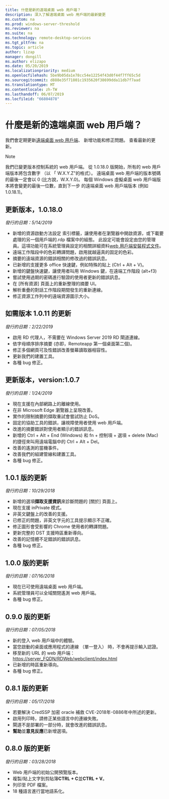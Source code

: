 ```yaml
---
title: 什麼是新的遠端桌面 web 用戶端？
description: 深入了解遠端桌面 web 用戶端的最新變更
ms.custom: na
ms.prod: windows-server-threshold
ms.reviewer: na
ms.suite: na
ms.technology: remote-desktop-services
ms.tgt_pltfrm: na
ms.topic: article
author: lizap
manager: dongill
ms.author: elizapo
ms.date: 05/20/2019
ms.localizationpriority: medium
ms.openlocfilehash: 5be9b05da1e78cc54e12254f43d0f44f7ff65c5d
ms.sourcegitcommit: d888e35f71801c1935620f38699dda11db7f7aad
ms.translationtype: MT
ms.contentlocale: zh-TW
ms.lasthandoff: 06/07/2019
ms.locfileid: "66804878"
---
```

# <a name="whats-new-for-the-remote-desktop-web-client"></a>什麼是新的遠端桌面 web 用戶端？

我們會定期更新[遠端桌面 web 用戶端](remote-desktop-web-client.md)、 新增功能和修正問題。 查看最新的更新。

> [!NOTE]
> 我們已變更版本控制系統的 web 用戶端。 從 1.0.18.0 版開始，所有的 web 用戶端版本將包含數字 （以 「 W.X.Y.Z"的格式）。 遠端桌面 web 用戶端的版本號碼的最後一定會以 0 (比方說，W.X.Y.0)。 每個 Windows 虛擬桌面 web 用戶端版本將會變更的最後一位數，直到下一步 的遠端桌面 web 用戶端版本 (例如 1.0.18.1)。

## <a name="updates-for-version-10180"></a>更新版本，1.0.18.0
*發行的日期：5/14/2019*

- 新增的資源啟動方法設定 索引標籤，讓使用者在瀏覽器中開啟資源，或下載要處理的另一個用戶端的.rdp 檔案中的組態。 此設定可能會設定由您的管理員。這項功能可在系統管理員設定的相關詳細資料[web 用戶端安裝程式文件](remote-desktop-web-client-admin.md)。
- 遠端工作階段中的色彩轉譯問題，啟用就越逼真的固定的色彩。
- 摘要的遠端資源的錯誤相關的修改過的錯誤訊息。 
- 已新增的支援更多 office 快速鍵，例如特殊的貼上 (Ctrl + Alt + V)。
- 新增的鍵盤快速鍵，讓使用者叫用 Windows 鍵，在遠端工作階段 (alt+f3)
- 嘗試使用過期的密碼進行驗證的使用者更新的錯誤訊息。
- 在 [所有資源] 頁面上的重新整理的摘要 UI。
- 解析重疊的對話工作階段期間發生的重新連線。
- 修正資源工作列中的遠端資源圖示大小。

## <a name="updates-for-version-1011"></a>如需版本 1.0.11 的更新
*發行的日期：2/22/2019*

- 啟用 RD 代理人，不需要在 Windows Server 2019 RD 閘道連線。
- 依字母順序排序摘要 (亦即，Remoteapp 第一個桌面第二個)。
- 修正多個網頁可及性錯誤改善螢幕讀取器相容性。
- 更新我們的建置工具。
- 各種 bug 修正。

## <a name="updates-for-version-107"></a>更新版本，version:1.0.7
*發行的日期：1/24/2019*

- 現在支援在內部網路上的離線使用。
- 在非 Microsoft Edge 瀏覽器上呈現改善。
- 實作的限制摘要的擷取重試會嘗試防止 DoS。
- 固定的協助工具的錯誤，讓視障使用者使用 web 用戶端。
- 改進的摘要錯誤對使用者顯示的錯誤訊息。
- 新增的 Ctrl + Alt + End (Windows) 和 fn + 控制項 + 選項 + delete (Mac) 的捷徑來叫用遠端電腦中的 Ctrl + Alt + Del。
- 改善的遙測的當機事件。
- 改善我們的組建管線和建置工具。
- 各種 bug 修正。

## <a name="updates-for-version-101"></a>1.0.1 版的更新
*發行的日期：10/29/2018*

- 新增的選項**擷取支援資訊**來診斷問題的 [關於] 頁面上。
- 現在支援 inPrivate 模式。
- 非英文鍵盤上的改善的支援。
- 已修正的問題，非英文字元的工具提示顯示不正確。
- 修正圖形會受影響的 Chrome 使用者的轉譯問題。
- 更新完整的 DST 支援時區重新導向。
- 改善的記憶體不足錯誤的錯誤訊息。
- 各種 bug 修正。

## <a name="updates-for-version-100"></a>1.0.0 版的更新
*發行的日期：07/16/2018*

- 現在已可使用遠端桌面 web 用戶端。
- 系統管理員可以全域關閉遙測 web 用戶端。
- 各種 bug 修正。

## <a name="updates-for-version-090"></a>0.9.0 版的更新
*發行的日期：07/05/2018*

- 新的登入 web 用戶端中的體驗。
- 當您啟動的桌面或應用程式的連線 （單一登入） 時，不會再提示輸入認證。
- 移至新的 URL 的 web 用戶端： <https://server_FQDN/RDWeb/webclient/index.html>
- 已新增的時區重新導向。
- 各種 bug 修正。

## <a name="updates-for-version-081"></a>0.8.1 版的更新
*發行的日期：05/17/2018*

- 若要解決 CredSSP 加密 oracle 補救 CVE-2018年-0886年中所述的更新。
- 啟用列印時，請修正某些語言中的連線失敗。
- 閘道不是部署的一部分時，就會改進的錯誤訊息。
- **幫助**並**意見反應**已新增選項。

## <a name="updates-for-version-080"></a>0.8.0 版的更新
*發行的日期：03/28/2018*

- Web 用戶端的初始公開預覽版本。
- 複製/貼上文字到剪貼簿**CTRL + C**並**CTRL + V**。
- 列印至 PDF 檔案。
- 18 種語言進行當地語系化。
 
